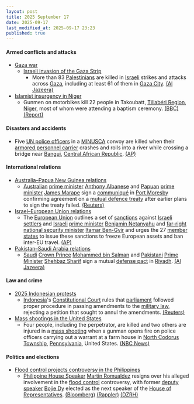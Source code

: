 ```yaml
---
layout: post
title: 2025 September 17
date: 2025-09-17
last_modified_at: 2025-09-17 23:23
published: true
---
```



#### Armed conflicts and attacks

* [Gaza war](https://en.wikipedia.org/wiki/Gaza_war "Gaza war")
  * [Israeli invasion of the Gaza Strip](https://en.wikipedia.org/wiki/Israeli_invasion_of_the_Gaza_Strip "Israeli invasion of the Gaza Strip")
    * More than 83 [Palestinians](https://en.wikipedia.org/wiki/Palestinians "Palestinians") are killed in [Israeli](https://en.wikipedia.org/wiki/Israel "Israel") strikes and attacks across [Gaza](https://en.wikipedia.org/wiki/Gaza_Strip "Gaza Strip"), including at least 61 of them in [Gaza City](https://en.wikipedia.org/wiki/Gaza_City "Gaza City"). [(Al Jazeera)](https://www.aljazeera.com/news/liveblog/2025/9/17/live-israel-kills-a-dozen-palestinians-as-gaza-city-invasion-intensifies)
* [Islamist insurgency in Niger](https://en.wikipedia.org/wiki/Islamist_insurgency_in_Niger "Islamist insurgency in Niger")
  * Gunmen on motorbikes kill 22 people in Takoubatt, [Tillabéri Region](https://en.wikipedia.org/wiki/Tillab%C3%A9ri_Region "Tillabéri Region"), [Niger](https://en.wikipedia.org/wiki/Niger "Niger"), most of whom were attending a baptism ceremony. [(BBC)](https://www.bbc.com/news/articles/ce863x3g7jko) [(Report)](https://report.az/en/other-countries/gunmen-fire-on-niger-baptism-ceremony-kill-22-villagers)

#### Disasters and accidents

* Five [UN police officers](https://en.wikipedia.org/wiki/United_Nations_Police "United Nations Police") in a [MINUSCA](https://en.wikipedia.org/wiki/MINUSCA "MINUSCA") convoy are killed when their [armored personnel carrier](https://en.wikipedia.org/wiki/Armored_personnel_carrier "Armored personnel carrier") crashes and rolls into a river while crossing a bridge near [Bangui](https://en.wikipedia.org/wiki/Bangui "Bangui"), [Central African Republic](https://en.wikipedia.org/wiki/Central_African_Republic "Central African Republic"). [(AP)](https://apnews.com/article/un-peacekeepers-central-african-republic-2434ac1228917e901666a918bdf9ab91)

#### International relations

* [Australia–Papua New Guinea relations](https://en.wikipedia.org/wiki/Australia%E2%80%93Papua_New_Guinea_relations "Australia–Papua New Guinea relations")
  * [Australian](https://en.wikipedia.org/wiki/Australia "Australia") [prime minister](https://en.wikipedia.org/wiki/Prime_Minister_of_Australia "Prime Minister of Australia") [Anthony Albanese](https://en.wikipedia.org/wiki/Anthony_Albanese "Anthony Albanese") and [Papuan](https://en.wikipedia.org/wiki/Papua_New_Guinea "Papua New Guinea") [prime minister](https://en.wikipedia.org/wiki/Prime_Minister_of_Papua_New_Guinea "Prime Minister of Papua New Guinea") [James Marape](https://en.wikipedia.org/wiki/James_Marape "James Marape") sign a [communiqué](https://en.wikipedia.org/wiki/Communiqu%C3%A9 "Communiqué") in [Port Moresby](https://en.wikipedia.org/wiki/Port_Moresby "Port Moresby") confirming agreement on a [mutual defence treaty](https://en.wikipedia.org/wiki/Defense_pact "Defense pact") after earlier plans to sign the treaty failed. [(Reuters)](https://www.reuters.com/world/china/australia-papua-new-guinea-sign-communique-after-mutual-defence-treaty-stalls-2025-09-17/)
* [Israel–European Union relations](https://en.wikipedia.org/wiki/Israel%E2%80%93European_Union_relations "Israel–European Union relations")
  * The [European Union](https://en.wikipedia.org/wiki/European_Union "European Union") outlines a set of [sanctions](https://en.wikipedia.org/wiki/Economic_sanctions "Economic sanctions") against [Israeli settlers](https://en.wikipedia.org/wiki/Israeli_settlers "Israeli settlers") and [Israeli](https://en.wikipedia.org/wiki/Israel "Israel") [prime minister](https://en.wikipedia.org/wiki/Prime_Minister_of_Israel "Prime Minister of Israel") [Benjamin Netanyahu](https://en.wikipedia.org/wiki/Benjamin_Netanyahu "Benjamin Netanyahu") and [far-right](https://en.wikipedia.org/wiki/Far-right_politics_in_Israel "Far-right politics in Israel") [national security minister](https://en.wikipedia.org/wiki/Ministry_of_National_Security_%28Israel%29 "Ministry of National Security (Israel)") [Itamar Ben-Gvir](https://en.wikipedia.org/wiki/Itamar_Ben-Gvir "Itamar Ben-Gvir") and urges the 27 [member states](https://en.wikipedia.org/wiki/Member_state_of_the_European_Union "Member state of the European Union") to issue these sanctions to freeze European assets and ban inter-EU travel. [(AP)](https://apnews.com/article/eu-israel-sanctions-tariffs-gaza-war-94aa802ef07e2483b06724800c5c0238)
* [Pakistan–Saudi Arabia relations](https://en.wikipedia.org/wiki/Pakistan%E2%80%93Saudi_Arabia_relations "Pakistan–Saudi Arabia relations")
  * [Saudi](https://en.wikipedia.org/wiki/Saudi_Arabia "Saudi Arabia") [Crown Prince](https://en.wikipedia.org/wiki/Crown_Prince_of_Saudi_Arabia "Crown Prince of Saudi Arabia") [Mohammed bin Salman](https://en.wikipedia.org/wiki/Mohammed_bin_Salman "Mohammed bin Salman") and [Pakistani](https://en.wikipedia.org/wiki/Pakistan "Pakistan") [Prime Minister](https://en.wikipedia.org/wiki/Prime_Minister_of_Pakistan "Prime Minister of Pakistan") [Shehbaz Sharif](https://en.wikipedia.org/wiki/Shehbaz_Sharif "Shehbaz Sharif") sign a mutual [defense pact](https://en.wikipedia.org/wiki/Defense_pact "Defense pact") in [Riyadh](https://en.wikipedia.org/wiki/Riyadh "Riyadh"). [(Al Jazeera)](https://www.aljazeera.com/news/2025/9/17/saudi-arabia-signs-mutual-defence-pact-with-nuclear-armed-pakistan)

#### Law and crime

* [2025 Indonesian protests](https://en.wikipedia.org/wiki/2025_Indonesian_protests "2025 Indonesian protests")
  * [Indonesia](https://en.wikipedia.org/wiki/Indonesia "Indonesia")'s [Constitutional Court](https://en.wikipedia.org/wiki/Constitutional_Court_of_Indonesia "Constitutional Court of Indonesia") rules that [parliament](https://en.wikipedia.org/wiki/People%27s_Consultative_Assembly "People's Consultative Assembly") followed proper procedure in passing amendments to the [military law](https://en.wikipedia.org/wiki/Indonesian_National_Armed_Forces_Law "Indonesian National Armed Forces Law"), rejecting a petition that sought to annul the amendments. [(Reuters)](https://www.reuters.com/world/asia-pacific/indonesia-court-finds-no-procedural-flaws-with-law-expanding-militarys-role-2025-09-17/)
* [Mass shootings in the United States](https://en.wikipedia.org/wiki/Mass_shootings_in_the_United_States "Mass shootings in the United States")
  * Four people, including the perpetrator, are killed and two others are injured in a [mass shooting](https://en.wikipedia.org/wiki/Mass_shooting "Mass shooting") when a gunman opens fire on police officers carrying out a warrant at a farm house in [North Codorus Township](https://en.wikipedia.org/wiki/North_Codorus_Township%2C_Pennsylvania "North Codorus Township, Pennsylvania"), [Pennsylvania](https://en.wikipedia.org/wiki/Pennsylvania "Pennsylvania"), United States. [(NBC News)](https://www.nbcphiladelphia.com/news/local/live-updates-multiple-officers-shot-in-york-county-pennsylvania/4271002/)

#### Politics and elections

* [Flood control projects controversy in the Philippines](https://en.wikipedia.org/wiki/Flood_control_projects_controversy_in_the_Philippines "Flood control projects controversy in the Philippines")
  * [Philippine House Speaker](https://en.wikipedia.org/wiki/Speaker_of_the_House_of_Representatives_of_the_Philippines "Speaker of the House of Representatives of the Philippines") [Martin Romualdez](https://en.wikipedia.org/wiki/Martin_Romualdez "Martin Romualdez") resigns over his alleged involvement in the [flood control](https://en.wikipedia.org/wiki/Flood_control "Flood control") controversy, with former [deputy speaker](https://en.wikipedia.org/wiki/Deputy_Speaker_of_the_House_of_Representatives_of_the_Philippines "Deputy Speaker of the House of Representatives of the Philippines") [Bojie Dy](https://en.wikipedia.org/wiki/Bojie_Dy "Bojie Dy") elected as the next speaker of the [House of Representatives](https://en.wikipedia.org/wiki/House_of_Representatives_of_the_Philippines "House of Representatives of the Philippines"). [(Bloomberg)](https://www.bloomberg.com/news/articles/2025-09-17/marcos-cousin-to-step-down-as-philippines-congress-speaker) [(Rappler)](https://www.rappler.com/newsbreak/inside-track/speaker-martin-romualdez-resigning/) [(DZRH)](https://dzrh.com.ph/post/faustino-bojie-dy-assumes-seat-as-new-house-speaker-after-romualdez-resigns)
